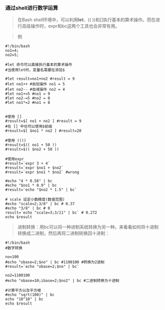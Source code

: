 ### 通过shell进行数学运算

> 在Bash shell环境中，可以利用**let**、(( ))和[]执行基本的算术操作。而在进行高级操作时，expr和bc这两个工具也会非常有用。

> 例

```
#!/bin/bash
no1=4;
no2=5;

#let 命令可以直接执行基本的算术操作
#当使用let时，变量名需要在添加$

#let result=no1+no2 #result = 9
#let no1++ #自加操作 no1 = 5
#let no2-- #自减操作 no2 = 4
#let no1+=5 #no1 = 9
#let no2-=5 #no2 = 0
#let no1*=2 #no1 = 8


#使用 []
#result=$[ no1 + no2 ] #result = 9
#在 [] 中也可以使用$前缀
#result=$[ $no1 * no2 ] #result=20

#使用 (())
#result=$(( no1 + 50 ))
#result=$(( $no2 + 50 ))

#使用expr
#result=`expr 3 + 4`
#result=`expr $no1 + $no2`
#result=`expr $no1 * $no2` #wrong

#echo "4 * 0.56" | bc
#echo "$no1 * 0.9" | bc
#result=`echo "$no2 * 1.5" | bc`

# scale 设定小数精度(数值范围)
#echo "scale=2;3/8" | bc # 0.37
#echo "3/8" | bc # 0
result=`echo "scale=3;3/11" | bc` # 0.272
echo $result
```

> 进制转换：用bc可以将一种进制系统转换为另一种。来看看如何将十进制转换成二进制，然后再将二进制转换回十进制：
```
#!/bin/bash
#数字转换

no=100
#echo "obase=2;$no" | bc #1100100 #转换为2进制
#result=`echo "obase=2;$no" | bc`

no2=1100100
#echo "obase=10;ibase=2;$no2" | bc #二进制转换为十进制

#计算平方以及平方根
#echo "sqrt(100)" | bc
echo "10^10" | bc
echo $result

```